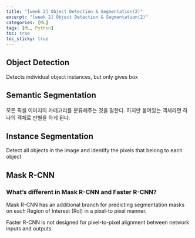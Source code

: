 ```yaml
---
title: "[week 2] Object Detection & Segmentation(2)"
excerpt: "[week 2] Object Detection & Segmentation(2)"
categories: [ML]
tags: [ML, Python]
toc: true
toc_sticky: true
---
```


## Object Detection

Detects individual object instances, but only gives box

## Semantic Segmentation

모든 픽셀 이미지의 카테고리를 분류해주는 것을 말한다. 하지만 붙어있는 객체라면 하나의 객체로 판별을 하게 된다.

## Instance Segmentation

Detect all objects in the image and identify the pixels that belong to each object

## Mask R-CNN

### What’s different in Mask R-CNN and Faster R-CNN?

Mask R-CNN has an additional branch for predicting segmentation masks on each Region of Interest (RoI) in a pixel-to pixel manner. <br>

Faster R-CNN is not designed for pixel-to-pixel alignment between network inputs and outputs.
